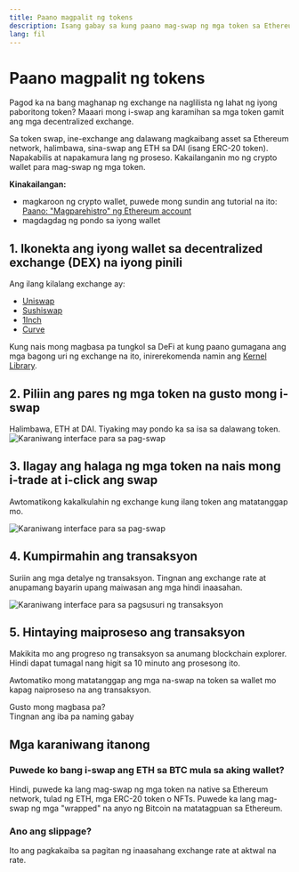 ```yaml
---
title: Paano magpalit ng tokens
description: Isang gabay sa kung paano mag-swap ng mga token sa Ethereum.
lang: fil
---
```


# Paano magpalit ng tokens

Pagod ka na bang maghanap ng exchange na naglilista ng lahat ng iyong paboritong token? Maaari mong i-swap ang karamihan sa mga token gamit ang mga decentralized exchange.

Sa token swap, ine-exchange ang dalawang magkaibang asset sa Ethereum network, halimbawa, sina-swap ang ETH sa DAI (isang ERC-20 token). Napakabilis at napakamura lang ng proseso. Kakailanganin mo ng crypto wallet para mag-swap ng mga token.

**Kinakailangan:**

- magkaroon ng crypto wallet, puwede mong sundin ang tutorial na ito: [Paano: "Magparehistro" ng Ethereum account](/guides/how-to-register-an-ethereum-account/)
- magdagdag ng pondo sa iyong wallet

## 1. Ikonekta ang iyong wallet sa decentralized exchange (DEX) na iyong pinili

Ang ilang kilalang exchange ay:

- [Uniswap](https://app.uniswap.org/#/swap)
- [Sushiswap](https://www.sushi.com/swap)
- [1Inch](https://app.1inch.io/#/1/unified/swap/ETH/DAI)
- [Curve](https://curve.fi/#/ethereum/swap)

Kung nais mong magbasa pa tungkol sa DeFi at kung paano gumagana ang mga bagong uri ng exchange na ito, inirerekomenda namin ang [Kernel Library](https://library.kernel.community/Topic+-+DeFi/Topic+-+DeFi).

## 2. Piliin ang pares ng mga token na gusto mong i-swap

Halimbawa, ETH at DAI. Tiyaking may pondo ka sa isa sa dalawang token. ![Karaniwang interface para sa pag-swap](./swap1.png)

## 3. Ilagay ang halaga ng mga token na nais mong i-trade at i-click ang swap

Awtomatikong kakalkulahin ng exchange kung ilang token ang matatanggap mo.

![Karaniwang interface para sa pag-swap](./swap2.png)

## 4. Kumpirmahin ang transaksyon

Suriin ang mga detalye ng transaksyon. Tingnan ang exchange rate at anupamang bayarin upang maiwasan ang mga hindi inaasahan.

![Karaniwang interface para sa pagsusuri ng transaksyon](./swap3.png)

## 5. Hintaying maiproseso ang transaksyon

Makikita mo ang progreso ng transaksyon sa anumang blockchain explorer. Hindi dapat tumagal nang higit sa 10 minuto ang prosesong ito.

Awtomatiko mong matatanggap ang mga na-swap na token sa wallet mo kapag naiproseso na ang transaksyon.
<br />

<Alert variant="update">
<AlertEmoji text=":eyes:"/>
<AlertContent className="justify-between flex-row items-center">
  <div>Gusto mong magbasa pa?</div>
  <ButtonLink href="/guides/">
    Tingnan ang iba pa naming gabay
  </ButtonLink>
</AlertContent>
</Alert>

## Mga karaniwang itanong

### Puwede ko bang i-swap ang ETH sa BTC mula sa aking wallet?

Hindi, puwede ka lang mag-swap ng mga token na native sa Ethereum network, tulad ng ETH, mga ERC-20 token o NFTs. Puwede ka lang mag-swap ng mga "wrapped" na anyo ng Bitcoin na matatagpuan sa Ethereum.

### Ano ang slippage?

Ito ang pagkakaiba sa pagitan ng inaasahang exchange rate at aktwal na rate.
